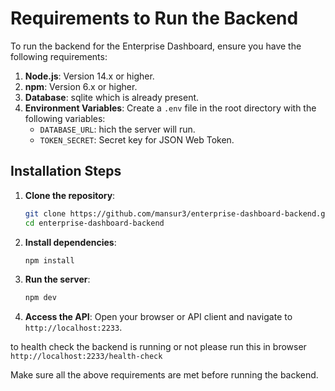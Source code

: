 # Requirements to Run the Backend

To run the backend for the Enterprise Dashboard, ensure you have the following requirements:

1. **Node.js**: Version 14.x or higher.
2. **npm**: Version 6.x or higher.
3. **Database**: sqlite which is already present.
4. **Environment Variables**: Create a `.env` file in the root directory with the following variables:
   - `DATABASE_URL`: hich the server will run.
   - `TOKEN_SECRET`: Secret key for JSON Web Token.

## Installation Steps

1. **Clone the repository**:

   ```sh
   git clone https://github.com/mansur3/enterprise-dashboard-backend.git
   cd enterprise-dashboard-backend
   ```

2. **Install dependencies**:

   ```sh
   npm install
   ```

3. **Run the server**:

   ```sh
   npm dev
   ```

4. **Access the API**:
   Open your browser or API client and navigate to `http://localhost:2233`.

to health check the backend is running or not please run this in browser
`http://localhost:2233/health-check`

Make sure all the above requirements are met before running the backend.
